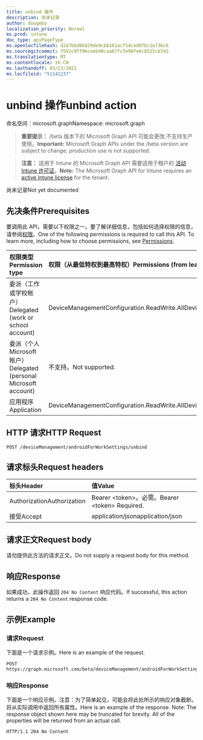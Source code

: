 ```yaml
---
title: unbind 操作
description: 尚未记录
author: dougeby
localization_priority: Normal
ms.prod: intune
doc_type: apiPageType
ms.openlocfilehash: d247bbd0b429de9cbb161acf54ced0fbc1e736c6
ms.sourcegitcommit: f592c9ff96ceeb40caa67fcfe90fe6c8525cb7d2
ms.translationtype: MT
ms.contentlocale: zh-CN
ms.lasthandoff: 03/23/2021
ms.locfileid: "51141237"
---
```

# <a name="unbind-action"></a><span data-ttu-id="c660c-103">unbind 操作</span><span class="sxs-lookup"><span data-stu-id="c660c-103">unbind action</span></span>

<span data-ttu-id="c660c-104">命名空间：microsoft.graph</span><span class="sxs-lookup"><span data-stu-id="c660c-104">Namespace: microsoft.graph</span></span>

> <span data-ttu-id="c660c-105">**重要提示：** /beta 版本下的 Microsoft Graph API 可能会更改;不支持生产使用。</span><span class="sxs-lookup"><span data-stu-id="c660c-105">**Important:** Microsoft Graph APIs under the /beta version are subject to change; production use is not supported.</span></span>

> <span data-ttu-id="c660c-106">**注意：** 适用于 Intune 的 Microsoft Graph API 需要适用于租户的 [活动 Intune 许可证](https://go.microsoft.com/fwlink/?linkid=839381)。</span><span class="sxs-lookup"><span data-stu-id="c660c-106">**Note:** The Microsoft Graph API for Intune requires an [active Intune license](https://go.microsoft.com/fwlink/?linkid=839381) for the tenant.</span></span>

<span data-ttu-id="c660c-107">尚未记录</span><span class="sxs-lookup"><span data-stu-id="c660c-107">Not yet documented</span></span>

## <a name="prerequisites"></a><span data-ttu-id="c660c-108">先决条件</span><span class="sxs-lookup"><span data-stu-id="c660c-108">Prerequisites</span></span>
<span data-ttu-id="c660c-p101">要调用此 API，需要以下权限之一。要了解详细信息，包括如何选择权限的信息，请参阅[权限](/graph/permissions-reference)。</span><span class="sxs-lookup"><span data-stu-id="c660c-p101">One of the following permissions is required to call this API. To learn more, including how to choose permissions, see [Permissions](/graph/permissions-reference).</span></span>

|<span data-ttu-id="c660c-111">权限类型</span><span class="sxs-lookup"><span data-stu-id="c660c-111">Permission type</span></span>|<span data-ttu-id="c660c-112">权限（从最低特权到最高特权）</span><span class="sxs-lookup"><span data-stu-id="c660c-112">Permissions (from least to most privileged)</span></span>|
|:---|:---|
|<span data-ttu-id="c660c-113">委派（工作或学校帐户）</span><span class="sxs-lookup"><span data-stu-id="c660c-113">Delegated (work or school account)</span></span>|<span data-ttu-id="c660c-114">DeviceManagementConfiguration.ReadWrite.All</span><span class="sxs-lookup"><span data-stu-id="c660c-114">DeviceManagementConfiguration.ReadWrite.All</span></span>|
|<span data-ttu-id="c660c-115">委派（个人 Microsoft 帐户）</span><span class="sxs-lookup"><span data-stu-id="c660c-115">Delegated (personal Microsoft account)</span></span>|<span data-ttu-id="c660c-116">不支持。</span><span class="sxs-lookup"><span data-stu-id="c660c-116">Not supported.</span></span>|
|<span data-ttu-id="c660c-117">应用程序</span><span class="sxs-lookup"><span data-stu-id="c660c-117">Application</span></span>|<span data-ttu-id="c660c-118">DeviceManagementConfiguration.ReadWrite.All</span><span class="sxs-lookup"><span data-stu-id="c660c-118">DeviceManagementConfiguration.ReadWrite.All</span></span>|

## <a name="http-request"></a><span data-ttu-id="c660c-119">HTTP 请求</span><span class="sxs-lookup"><span data-stu-id="c660c-119">HTTP Request</span></span>
<!-- {
  "blockType": "ignored"
}
-->
``` http
POST /deviceManagement/androidForWorkSettings/unbind
```

## <a name="request-headers"></a><span data-ttu-id="c660c-120">请求标头</span><span class="sxs-lookup"><span data-stu-id="c660c-120">Request headers</span></span>
|<span data-ttu-id="c660c-121">标头</span><span class="sxs-lookup"><span data-stu-id="c660c-121">Header</span></span>|<span data-ttu-id="c660c-122">值</span><span class="sxs-lookup"><span data-stu-id="c660c-122">Value</span></span>|
|:---|:---|
|<span data-ttu-id="c660c-123">Authorization</span><span class="sxs-lookup"><span data-stu-id="c660c-123">Authorization</span></span>|<span data-ttu-id="c660c-124">Bearer &lt;token&gt;。必需。</span><span class="sxs-lookup"><span data-stu-id="c660c-124">Bearer &lt;token&gt; Required.</span></span>|
|<span data-ttu-id="c660c-125">接受</span><span class="sxs-lookup"><span data-stu-id="c660c-125">Accept</span></span>|<span data-ttu-id="c660c-126">application/json</span><span class="sxs-lookup"><span data-stu-id="c660c-126">application/json</span></span>|

## <a name="request-body"></a><span data-ttu-id="c660c-127">请求正文</span><span class="sxs-lookup"><span data-stu-id="c660c-127">Request body</span></span>
<span data-ttu-id="c660c-128">请勿提供此方法的请求正文。</span><span class="sxs-lookup"><span data-stu-id="c660c-128">Do not supply a request body for this method.</span></span>

## <a name="response"></a><span data-ttu-id="c660c-129">响应</span><span class="sxs-lookup"><span data-stu-id="c660c-129">Response</span></span>
<span data-ttu-id="c660c-130">如果成功，此操作返回 `204 No Content` 响应代码。</span><span class="sxs-lookup"><span data-stu-id="c660c-130">If successful, this action returns a `204 No Content` response code.</span></span>

## <a name="example"></a><span data-ttu-id="c660c-131">示例</span><span class="sxs-lookup"><span data-stu-id="c660c-131">Example</span></span>

### <a name="request"></a><span data-ttu-id="c660c-132">请求</span><span class="sxs-lookup"><span data-stu-id="c660c-132">Request</span></span>
<span data-ttu-id="c660c-133">下面是一个请求示例。</span><span class="sxs-lookup"><span data-stu-id="c660c-133">Here is an example of the request.</span></span>
``` http
POST https://graph.microsoft.com/beta/deviceManagement/androidForWorkSettings/unbind
```

### <a name="response"></a><span data-ttu-id="c660c-134">响应</span><span class="sxs-lookup"><span data-stu-id="c660c-134">Response</span></span>
<span data-ttu-id="c660c-p102">下面是一个响应示例。注意：为了简单起见，可能会将此处所示的响应对象截断。将从实际调用中返回所有属性。</span><span class="sxs-lookup"><span data-stu-id="c660c-p102">Here is an example of the response. Note: The response object shown here may be truncated for brevity. All of the properties will be returned from an actual call.</span></span>
``` http
HTTP/1.1 204 No Content
```




